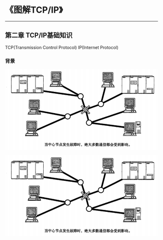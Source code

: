 # **《图解TCP/IP》** 


----------



## 第二章 TCP/IP基础知识

TCP(Transmission Control Protocol) IP(Internet Protocol)
### 背景

![中央集中式](pics\集中式.PNG)
<div align="center"> <img src="../pics//集中式.PNG" width="800"/> </div><br>